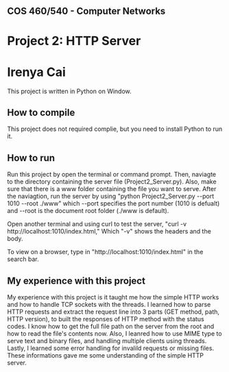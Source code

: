 ## COS 460/540 - Computer Networks
# Project 2: HTTP Server

# Irenya Cai

This project is written in Python on Window.

## How to compile

This project does not required complie, but you need to install Python to run it.

## How to run

Run this project by open the terminal or command prompt. Then, naviagte to the directory containing the server file (Project2_Server.py). Also, make sure that there is a www folder containing the file you want to serve. After the naviagtion, run the server by using "python Project2_Server.py --port 1010 --root ./www" which --port specifies the port number (1010 is defualt) and --root is the document root folder (./www is default). 

Open another terminal and using curl to test the server, "curl -v http://localhost:1010/index.html," Which "-v" shows the headers and the body. 

To view on a browser, type in "http://localhost:1010/index.html" in the search bar.

## My experience with this project

My experience with this project is it taught me how the simple HTTP works and how to handle TCP sockets with the threads. I learned how to parse HTTP requests and extract the request line into 3 parts (GET method, path, HTTP version), to built the responses of HTTP method with the status codes. I know how to get the full file path on the server from the root and how to read the file's contents now. Also, I leanred how to use MIME type to serve text and binary files, and handling multiple clients using threads. Lastly, I learned some error handling for invalild requests or missing files. These informations gave me some understanding of the simple HTTP server.
